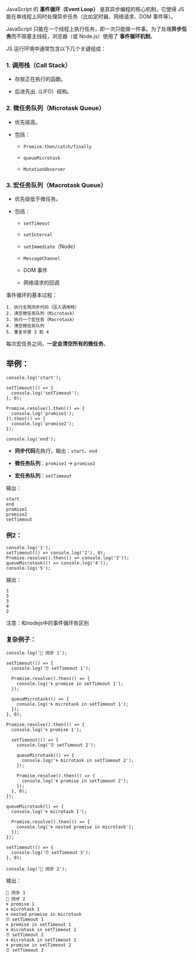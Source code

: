 
JavaScript 的 **事件循环（Event Loop）** 是其异步编程的核心机制，它使得 JS 能在单线程上同时处理异步任务（比如定时器、网络请求、DOM 事件等）。

JavaScript 只能在一个线程上执行任务，即一次只能做一件事。为了处理**异步任务**而不阻塞主线程，浏览器（或 Node.js）使用了 **事件循环机制**。

JS 运行环境中通常包含以下几个关键组成：

### 1. 调用栈（Call Stack）

- 存放正在执行的函数。
    
- 后进先出（LIFO）结构。
    

### 2. 微任务队列（Microtask Queue）

- 优先级高。
    
- 包括：
    
    - `Promise.then/catch/finally`
        
    - `queueMicrotask`
        
    - `MutationObserver`
        

### 3. 宏任务队列（Macrotask Queue）

- 优先级低于微任务。
    
- 包括：
    
    - `setTimeout`
        
    - `setInterval`
        
    - `setImmediate`（Node）
        
    - `MessageChannel`
        
    - DOM 事件
        
    - 网络请求的回调


事件循环的基本过程：

```
1. 执行全局同步代码（压入调用栈）
2. 清空微任务队列（Microtask）
3. 执行一个宏任务（Macrotask）
4. 清空微任务队列
5. 重复步骤 3 和 4
```

每次宏任务之间，**一定会清空所有的微任务**。


## 举例：

```
console.log('start');

setTimeout(() => {
  console.log('setTimeout');
}, 0);

Promise.resolve().then(() => {
  console.log('promise1');
}).then(() => {
  console.log('promise2');
});

console.log('end');
```

- **同步代码**先执行，输出：`start`、`end`
    
- **微任务队列**：`promise1` -> `promise2`
    
- **宏任务队列**：`setTimeout`

输出：

```
start
end
promise1
promise2
setTimeout
```


### 例2：

```
console.log('1');
setTimeout(() => console.log('2'), 0);
Promise.resolve().then(() => console.log('3'));
queueMicrotask(() => console.log('4'));
console.log('5');
```

输出：

```
1
5
3
4
2
```


注意：和nodejs中的事件循环有区别


### 复杂例子：

```
console.log('🧩 同步 1');

setTimeout(() => {
  console.log('⏰ setTimeout 1');

  Promise.resolve().then(() => {
    console.log('🌀 promise in setTimeout 1');
  });

  queueMicrotask(() => {
    console.log('🌀 microtask in setTimeout 1');
  });
}, 0);

Promise.resolve().then(() => {
  console.log('🌀 promise 1');

  setTimeout(() => {
    console.log('⏰ setTimeout 2');

    queueMicrotask(() => {
      console.log('🌀 microtask in setTimeout 2');
    });

    Promise.resolve().then(() => {
      console.log('🌀 promise in setTimeout 2');
    });
  }, 0);
});

queueMicrotask(() => {
  console.log('🌀 microtask 1');

  Promise.resolve().then(() => {
    console.log('🌀 nested promise in microtask');
  });
});

setTimeout(() => {
  console.log('⏰ setTimeout 3');
}, 0);

console.log('🧩 同步 2');

```

输出：

```
🧩 同步 1
🧩 同步 2
🌀 promise 1
🌀 microtask 1
🌀 nested promise in microtask
⏰ setTimeout 1
🌀 promise in setTimeout 1
🌀 microtask in setTimeout 1
⏰ setTimeout 2
🌀 microtask in setTimeout 2
🌀 promise in setTimeout 2
⏰ setTimeout 3
```